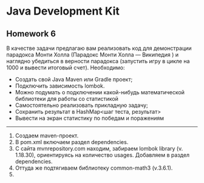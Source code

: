 # Java Development Kit

## Homework 6

В качестве задачи предлагаю вам реализовать код для демонстрации парадокса Монти Холла (Парадокс Монти Холла — Википедия ) и наглядно убедиться в верности парадокса
(запустить игру в цикле на 1000 и вывести итоговый счет).
Необходимо:
- Создать свой Java Maven или Gradle проект;
- Подключить зависимость lombok.
- Можно подумать о подключении какой-нибудь математической библиотеки для работы со статистикой
- Самостоятельно реализовать прикладную задачу;
- Сохранить результат в HashMap<шаг теста, результат>
- Вывести на экран статистику по победам и поражениям

---
1) Создаем maven-проект.
2) В pom.xml включаем раздел dependencies.
3) С сайта mvnrepository.com находим, забираем lombok library (v. 1.18.30), ориентируясь на количество usages. Добавляем в раздел dependencies.
4) Оттуда же подтягиваем библиотеку common-math3 (v.3.6.1).
5) 
